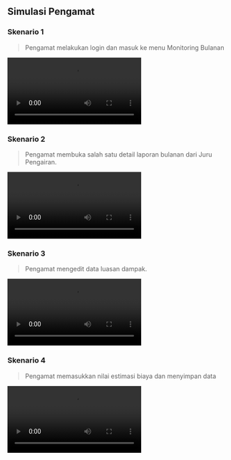 ## Simulasi Pengamat
### Skenario 1
> Pengamat melakukan login dan masuk ke menu Monitoring Bulanan

![Simulasi Skenario 1](media/pengamat-skenario-1.mp4 ':include :type=video controls height=500px')

### Skenario 2
> Pengamat membuka salah satu detail laporan bulanan dari Juru Pengairan.

![Simulasi Skenario 2](media/pengamat-skenario-2.mp4 ':include :type=video controls height=500px')

### Skenario 3
> Pengamat mengedit data luasan dampak.

![Simulasi Skenario 3](media/juru-skenario-3.mp4 ':include :type=video controls height=500px')

### Skenario 4
> Pengamat memasukkan nilai estimasi biaya dan menyimpan data

![Simulasi Skenario 4](media/pengamat-skenario-4.mp4 ':include :type=video controls height=500px')

